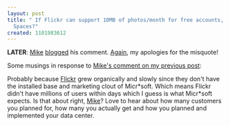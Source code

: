 ```yaml
---
layout: post
title: " If Flickr can support 10MB of photos/month for free accounts, why can't MSN
  Spaces?"
created: 1101983612
---
```

<p><b>LATER</b>: <a href="http://spaces.msn.com/members/mike/">Mike</a> <a href="http://spaces.msn.com/members/mike/Blog/cns!1pG4qKNdtRA5Nl-UhvZI_1rQ!411.entry">blogged</a> his comment.  <a href="http://www.rolandtanglao.com/archives/2004/12/02/disk_space_is_not_free_even_for_msn_spaces#comment5154">Again</a>, my apologies for the misquote!</p>
<p>Some musings in response to <a href="http://www.rolandtanglao.com/archives/2004/12/02/disk_space_is_not_free_even_for_msn_spaces#comment5153">Mike's comment on my previous post</a>:</p>
Probably because <a href="http://flickr.com/">Flickr</a> grew organically and slowly since they don't have the installed base and marketing clout of Micr*soft. Which means Flickr didn't have millions of users within days which I guess is what Micr*soft expects. Is that about right, <a href="http://spaces.msn.com/members/mike/">Mike</a>?  Love to hear about how many customers you planned for, how many you actually get and how you planned and implemented your data center.

